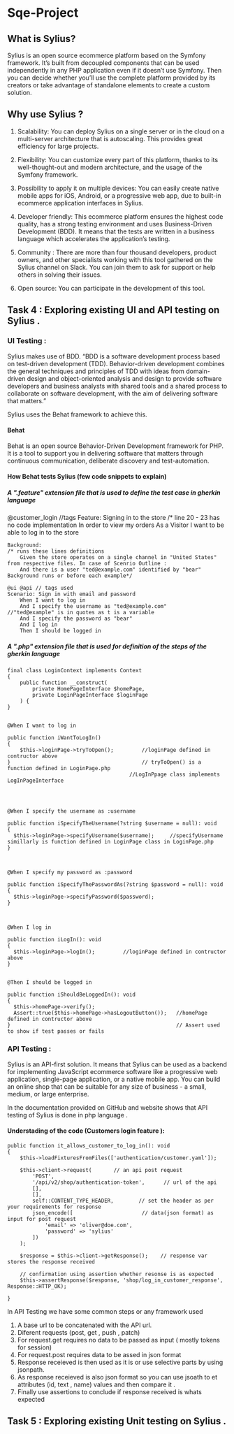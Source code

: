 # Sqe-Project
## What is Sylius?

Sylius is an open source ecommerce platform based on the Symfony framework. It’s built from decoupled components that can be used independently in any PHP application even if it doesn’t use Symfony. Then you can decide whether you’ll use the complete platform provided by its creators or take advantage of standalone elements to create a custom solution.

## Why use Sylius ?

1) Scalability: You can deploy Sylius on a single server or in the cloud on a multi-server architecture that is autoscaling. This provides great efficiency for         large projects.

2) Flexibility: You can customize every part of this platform, thanks to its well-thought-out and modern architecture, and the usage of the Symfony framework.

3) Possibility to apply it on multiple devices: You can easily create native mobile apps for iOS, Android, or a progressive web app, due to built-in ecommerce            application interfaces in Sylius.

4) Developer friendly: This ecommerce platform ensures the highest code quality, has a strong testing environment and uses Business-Driven Development (BDD).              It means that the tests are written in a business language which accelerates the application’s testing. 

5) Community : There are more than four thousand developers, product owners, and other specialists working with this tool gathered on the Sylius channel on                Slack. You can join them to ask for support or help others in solving their issues.

6) Open source: You can participate in the development of this tool.
        
## Task 4 : Exploring existing UI and API testing on Sylius .

### UI Testing :


Sylius makes use of BDD. “BDD is a software development process based on test-driven development (TDD). Behavior-driven development combines the general techniques and principles of TDD with ideas from domain-driven design and object-oriented analysis and design to provide software developers and business analysts with shared tools and a shared process to collaborate on software development, with the aim of delivering software that matters.”

Sylius uses the Behat framework to achieve this.

#### Behat
Behat is an open source Behavior-Driven Development framework for PHP. It is a tool to support you in delivering software that matters through continuous communication, deliberate discovery and test-automation.

#### How Behat tests Sylius (few code snippets to explain)

##### A ".feature" extension file that is used to define the test case in gherkin language 

@customer_login //tags
Feature: Signing in to the store                            /* line 20 - 23 has no code implementation 
    In order to view my orders
    As a Visitor
    I want to be able to log in to the store

    Background:                                                                     /* runs these lines definitions 
        Given the store operates on a single channel in "United States"                from respective files. In case of Scenrio Outline :  
        And there is a user "ted@example.com" identified by "bear"                      Background runs or before each example*/

    @ui @api // tags used
    Scenario: Sign in with email and password
        When I want to log in
        And I specify the username as "ted@example.com"                         //"ted@example" is in quotes as t is a variable
        And I specify the password as "bear"
        And I log in
        Then I should be logged in

##### A ".php" extension file that is used for definition of the steps of the gherkin language 

    final class LoginContext implements Context
    {
        public function __construct(
            private HomePageInterface $homePage,
            private LoginPageInterface $loginPage
        ) {
    }


    @When I want to log in

    public function iWantToLogIn()
    {
        $this->loginPage->tryToOpen();         //loginPage defined in contructor above
    }                                          // tryToOpen() is a function defined in LoginPage.php
                                           //LogInPpage class implements LogInPageInterface 




    @When I specify the username as :username

    public function iSpecifyTheUsername(?string $username = null): void
    {
      $this->loginPage->specifyUsername($username);     //specifyUsername simillarly is function defined in LoginPage class in LoginPage.php 
    }

    

    @When I specify my password as :password

    public function iSpecifyThePasswordAs(?string $password = null): void
    {
      $this->loginPage->specifyPassword($password);
    }



    @When I log in
    
    public function iLogIn(): void
    {
      $this->loginPage->logIn();         //loginPage defined in contructor above
    }


    @Then I should be logged in
    
    public function iShouldBeLoggedIn(): void
    {
      $this->homePage->verify();
      Assert::true($this->homePage->hasLogoutButton());   //homePage defined in contructor above
    }                                                     // Assert used to show if test passes or fails
    
### API Testing :
Sylius is an API-first solution. It means that Sylius can be used as a backend for implementing JavaScript ecommerce software like a progressive web application, single-page application, or a native mobile app. You can build an online shop that can be suitable for any size of business - a small, medium, or large enterprise.

In the documentation provided on GitHub and website shows that API testing of Sylius is done in php language .

#### Understading of the code (Customers login feature ):

    public function it_allows_customer_to_log_in(): void     
    {
        $this->loadFixturesFromFiles(['authentication/customer.yaml']);

        $this->client->request(       // an api post request
            'POST',
            '/api/v2/shop/authentication-token',      // url of the api 
            [],
            [],
            self::CONTENT_TYPE_HEADER,        // set the header as per your requirements for response 
            json_encode([                      // data(json format) as input for post request 
                'email' => 'oliver@doe.com',   
                'password' => 'sylius'
            ])
        );

        $response = $this->client->getResponse();    // response var stores the response received 
        
        // confirmation using assertion whether resonse is as expected 
        $this->assertResponse($response, 'shop/log_in_customer_response', Response::HTTP_OK); 
        
    }


In API Testing we have some common steps or any framework used

1) A base url to be concatenated with the API url.
2) Diferent requests (post, get , push , patch)
3) For request.get requires no data to be passed as input ( mostly tokens for session)
4) For request.post requires data to be assed in json format 
5) Response receieved is then used as it is or use selective parts by using jsonpath.
6) As response receieved is also json format so you can use jsoath to et attributes (id, text , name) values and then compare it .
7) Finally  use assertions to conclude if response received is whats expected

## Task 5 : Exploring existing Unit testing on Sylius .
